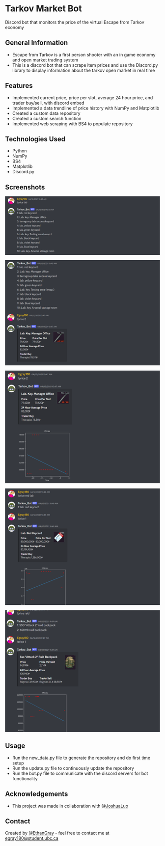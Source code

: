 # Tarkov Market Bot
Discord bot that monitors the price of the virtual Escape from Tarkov economy

## General Information
- Escape from Tarkov is a first person shooter with an in game economy and open market trading system
- This is a discord bot that can scrape item prices and use the Discord.py library to display information about the tarkov open market in real time 


## Features
- Implemented current price, price per slot, average 24 hour price, and trader buy/sell, with discord embed 
- Implemented a data trendline of price history with NumPy and Matplotlib 
- Created a custom data repository 
- Created a custom search function 
- Implemented web scraping with BS4 to populate repository 



## Technologies Used
- Python 
- NumPy
- BS4
- Matplotlib
- Discord.py




## Screenshots

![Example screenshot1](./images/screen1.png)

![Example screenshot1](./images/screen2.png)

![Example screenshot1](./images/screen3.png)

![Example screenshot1](./images/screen4.png)

![Example screenshot1](./images/screen5.png)


## Usage
- Run the new_data.py file to generate the repository and do first time setup 
- Run the update.py file to continuously update the repository 
- Run the bot.py file to communicate with the discord servers for bot functionality 

## Acknowledgements
- This project was made in collaboration with [@JoshuaLuo](https://github.com/Joshua-z-Luo)


## Contact
Created by [@EthanGray](https://github.com/Egray180) - feel free to contact me at egray180@student.ubc.ca
